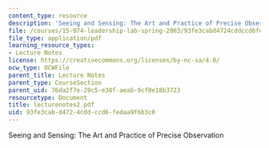 ```yaml
---
content_type: resource
description: 'Seeing and Sensing: The Art and Practice of Precise Observation'
file: /courses/15-974-leadership-lab-spring-2003/93fe3cabd4724cddccd6fedaa9f6b3c0_lecturenotes2.pdf
file_type: application/pdf
learning_resource_types:
- Lecture Notes
license: https://creativecommons.org/licenses/by-nc-sa/4.0/
ocw_type: OCWFile
parent_title: Lecture Notes
parent_type: CourseSection
parent_uid: 76da2f7e-29c5-e38f-aeab-9cf0e18b3723
resourcetype: Document
title: lecturenotes2.pdf
uid: 93fe3cab-d472-4cdd-ccd6-fedaa9f6b3c0
---
```

Seeing and Sensing: The Art and Practice of Precise Observation